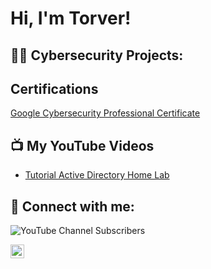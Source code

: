 <h1>Hi, I'm Torver! </h1>

<h2>👨‍💻 Cybersecurity Projects:</h2>


<h2> Certifications</h2>

[Google Cybersecurity Professional Certificate](https://coursera.org/share/1de34059b942dadf7fd71dedd9af1085)

<h2>📺 My YouTube Videos</h2>

- [Tutorial Active Directory Home Lab](https://www.youtube.com/channel/UCMuKPh44pjUc7wm5UV7uatA)



<h2> 🤳 Connect with me:</h2>

![YouTube Channel Subscribers](https://img.shields.io/youtube/channel/subscribers/UCMuKPh44pjUc7wm5UV7uatA?style=for-the-badge&logo=youtube&logoColor=red&logoSize=medium)

[<img align="left" alt="TorverOrhemba | LinkedIn" width="22px" src="https://cdn.jsdelivr.net/npm/simple-icons@v3/icons/linkedin.svg" />][linkedin]



[youtube]: https://www.youtube.com/c/torverorhemba
[linkedin]: https://linkedin.com/in/torverorhemba
